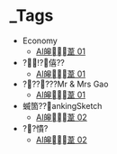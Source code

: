 ﻿---
layout: default
---

# _Tags
* Economy
	* [AI皞葦 01](/Knowledge/AI皞葦/AI皞葦%2001)
* ?!?僖??
	* [AI皞葦 01](/Knowledge/AI皞葦/AI皞葦%2001)
* ??????Mr & Mrs Gao
	* [AI皞葦 01](/Knowledge/AI皞葦/AI皞葦%2001)
* 蝛箇??ankingSketch
	* [AI皞葦 02](/Knowledge/AI皞葦/AI皞葦%2002)
* ??憒?
	* [AI皞葦 02](/Knowledge/AI皞葦/AI皞葦%2002)

